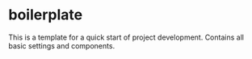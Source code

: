 # boilerplate
This is a template for a quick start of project development. Contains all basic settings and components.

